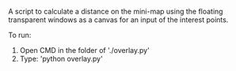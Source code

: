 A script to calculate a distance on the mini-map using the floating transparent windows as a canvas for an input of the interest points.

To run:
1. Open CMD in the folder of './overlay.py'
2. Type: 'python overlay.py'
